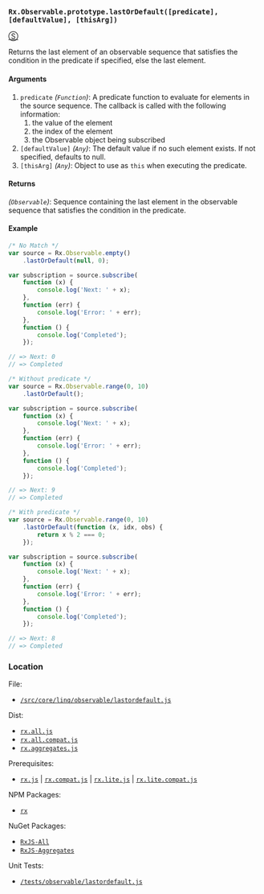 ### `Rx.Observable.prototype.lastOrDefault([predicate], [defaultValue], [thisArg])`
[&#x24C8;](https://github.com/Reactive-Extensions/RxJS/blob/master/src/core/linq/observable/lastordefault.js "View in source")

Returns the last element of an observable sequence that satisfies the condition in the predicate if specified, else the last element.

#### Arguments
1. `predicate` *(`Function`)*: A predicate function to evaluate for elements in the source sequence. The callback is called with the following information:
    1. the value of the element
    2. the index of the element
    3. the Observable object being subscribed
2. `[defaultValue]` *(`Any`)*: The default value if no such element exists.  If not specified, defaults to null.
3. `[thisArg]` *(`Any`)*: Object to use as `this` when executing the predicate.

#### Returns
*(`Observable`)*: Sequence containing the last element in the observable sequence that satisfies the condition in the predicate.

#### Example
```js
/* No Match */
var source = Rx.Observable.empty()
    .lastOrDefault(null, 0);

var subscription = source.subscribe(
    function (x) {
        console.log('Next: ' + x);
    },
    function (err) {
        console.log('Error: ' + err);
    },
    function () {
        console.log('Completed');
    });

// => Next: 0
// => Completed

/* Without predicate */
var source = Rx.Observable.range(0, 10)
    .lastOrDefault();

var subscription = source.subscribe(
    function (x) {
        console.log('Next: ' + x);
    },
    function (err) {
        console.log('Error: ' + err);
    },
    function () {
        console.log('Completed');
    });

// => Next: 9
// => Completed

/* With predicate */
var source = Rx.Observable.range(0, 10)
    .lastOrDefault(function (x, idx, obs) {
        return x % 2 === 0;
    });

var subscription = source.subscribe(
    function (x) {
        console.log('Next: ' + x);
    },
    function (err) {
        console.log('Error: ' + err);
    },
    function () {
        console.log('Completed');
    });

// => Next: 8
// => Completed
```

### Location

File:
- [`/src/core/linq/observable/lastordefault.js`](https://github.com/Reactive-Extensions/RxJS/blob/master/src/core/linq/observable/lastordefault.js)

Dist:
- [`rx.all.js`](https://github.com/Reactive-Extensions/RxJS/blob/master/dist/rx.all.js)
- [`rx.all.compat.js`](https://github.com/Reactive-Extensions/RxJS/blob/master/dist/rx.all.js)
- [`rx.aggregates.js`](https://github.com/Reactive-Extensions/RxJS/blob/master/dist/rx.aggregates.js)

Prerequisites:
- [`rx.js`](https://github.com/Reactive-Extensions/RxJS/blob/master/dist/rx.js) | [`rx.compat.js`](https://github.com/Reactive-Extensions/RxJS/blob/master/dist/rx.compat.js) | [`rx.lite.js`](https://github.com/Reactive-Extensions/RxJS/blob/master/dist/rx.lite.js) | [`rx.lite.compat.js`](https://github.com/Reactive-Extensions/RxJS/blob/master/dist/rx.lite.compat.js)

NPM Packages:
- [`rx`](https://www.npmjs.org/package/rx)

NuGet Packages:
- [`RxJS-All`](http://www.nuget.org/packages/RxJS-All/)
- [`RxJS-Aggregates`](http://www.nuget.org/packages/RxJS-Aggregates/)

Unit Tests:
- [`/tests/observable/lastordefault.js`](https://github.com/Reactive-Extensions/RxJS/blob/master/tests/observable/lastordefault.js)
